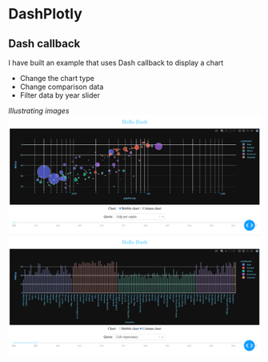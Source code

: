 # DashPlotly
## Dash callback
I have built an example that uses Dash callback to display a chart
- Change the chart type
- Change comparison data
- Filter data by year slider

*Illustrating images*
![plot](../images/dashplotly1.PNG)
![plot](../images/dashplotly2.PNG)
